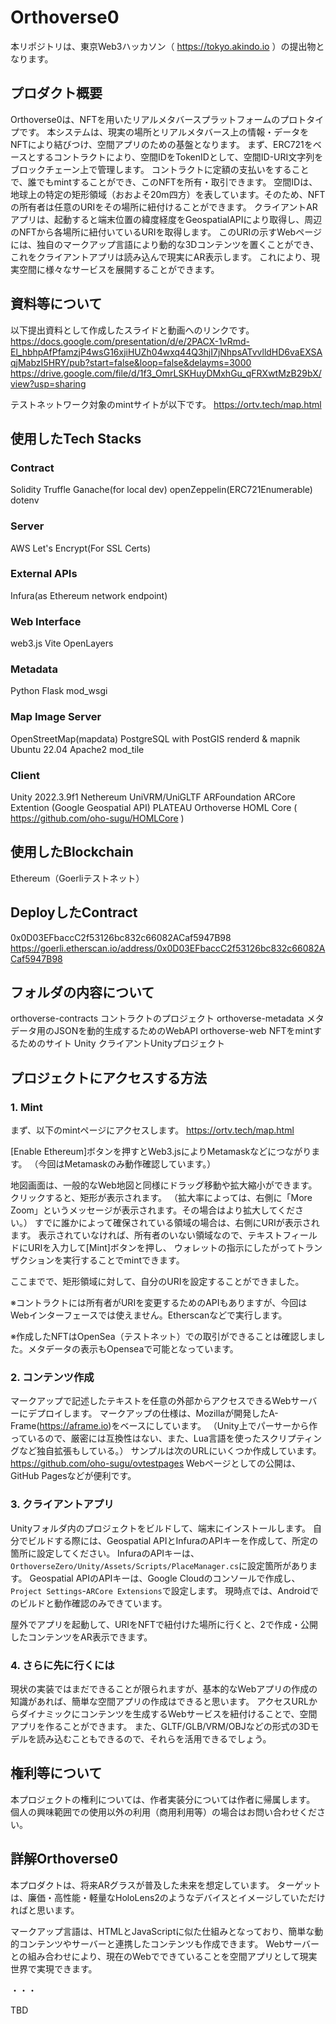 # Orthoverse0

本リポジトリは、東京Web3ハッカソン（ https://tokyo.akindo.io ）の提出物となります。

## プロダクト概要

Orthoverse0は、NFTを用いたリアルメタバースプラットフォームのプロトタイプです。
本システムは、現実の場所とリアルメタバース上の情報・データをNFTにより結びつけ、空間アプリのための基盤となります。
まず、ERC721をベースとするコントラクトにより、空間IDをTokenIDとして、空間ID-URI文字列をブロックチェーン上で管理します。
コントラクトに定額の支払いをすることで、誰でもmintすることができ、このNFTを所有・取引できます。
空間IDは、地球上の特定の矩形領域（おおよそ20m四方）を表しています。そのため、NFTの所有者は任意のURIをその場所に紐付けることができます。
クライアントARアプリは、起動すると端末位置の緯度経度をGeospatialAPIにより取得し、周辺のNFTから各場所に紐付いているURIを取得します。
このURIの示すWebページには、独自のマークアップ言語により動的な3Dコンテンツを置くことができ、これをクライアントアプリは読み込んで現実にAR表示します。
これにより、現実空間に様々なサービスを展開することができます。

## 資料等について

以下提出資料として作成したスライドと動画へのリンクです。
https://docs.google.com/presentation/d/e/2PACX-1vRmd-El_hbhpAfPfamzjP4wsG16xjiHUZh04wxq44Q3hjI7jNhpsATvvlldHD6vaEXSAqjMabzI5HRY/pub?start=false&loop=false&delayms=3000
https://drive.google.com/file/d/1f3_OmrLSKHuyDMxhGu_qFRXwtMzB29bX/view?usp=sharing

テストネットワーク対象のmintサイトが以下です。
https://ortv.tech/map.html


## 使用したTech Stacks

### Contract

Solidity
Truffle
Ganache(for local dev)
openZeppelin(ERC721Enumerable)
dotenv

### Server

AWS
Let's Encrypt(For SSL Certs)

### External APIs

Infura(as Ethereum network endpoint)

### Web Interface

web3.js
Vite
OpenLayers

### Metadata

Python
Flask
mod_wsgi

### Map Image Server

OpenStreetMap(mapdata)
PostgreSQL with PostGIS
renderd & mapnik
Ubuntu 22.04
Apache2
mod_tile

### Client

Unity 2022.3.9f1
Nethereum
UniVRM/UniGLTF
ARFoundation
ARCore Extention (Google Geospatial API)
PLATEAU
Orthoverse HOML Core ( https://github.com/oho-sugu/HOMLCore )

## 使用したBlockchain

Ethereum（Goerliテストネット）

## DeployしたContract

0x0D03EFbaccC2f53126bc832c66082ACaf5947B98
https://goerli.etherscan.io/address/0x0D03EFbaccC2f53126bc832c66082ACaf5947B98

## フォルダの内容について

orthoverse-contracts コントラクトのプロジェクト
orthoverse-metadata メタデータ用のJSONを動的生成するためのWebAPI
orthoverse-web NFTをmintするためのサイト
Unity クライアントUnityプロジェクト

## プロジェクトにアクセスする方法

### 1. Mint

まず、以下のmintページにアクセスします。
https://ortv.tech/map.html

[Enable Ethereum]ボタンを押すとWeb3.jsによりMetamaskなどにつながります。
（今回はMetamaskのみ動作確認しています。）

地図画面は、一般的なWeb地図と同様にドラッグ移動や拡大縮小ができます。
クリックすると、矩形が表示されます。
（拡大率によっては、右側に「More Zoom」というメッセージが表示されます。その場合はより拡大してください。）
すでに誰かによって確保されている領域の場合は、右側にURIが表示されます。
表示されていなければ、所有者のいない領域なので、テキストフィールドにURIを入力して[Mint]ボタンを押し、
ウォレットの指示にしたがってトランザクションを実行することでmintできます。

ここまでで、矩形領域に対して、自分のURIを設定することができました。

※コントラクトには所有者がURIを変更するためのAPIもありますが、今回はWebインターフェースでは使えません。Etherscanなどで実行します。

※作成したNFTはOpenSea（テストネット）での取引ができることは確認しました。メタデータの表示もOpenseaで可能となっています。

### 2. コンテンツ作成

マークアップで記述したテキストを任意の外部からアクセスできるWebサーバーにデプロイします。
マークアップの仕様は、Mozillaが開発したA-Frame(https://aframe.io)をベースにしています。
（Unity上でパーサーから作っているので、厳密には互換性はない、また、Lua言語を使ったスクリプティングなど独自拡張もしている。）
サンプルは次のURLにいくつか作成しています。https://github.com/oho-sugu/ovtestpages
Webページとしての公開は、GitHub Pagesなどが便利です。

### 3. クライアントアプリ

Unityフォルダ内のプロジェクトをビルドして、端末にインストールします。
自分でビルドする際には、Geospatial APIとInfuraのAPIキーを作成して、所定の箇所に設定してください。
InfuraのAPIキーは、`OrthoverseZero/Unity/Assets/Scripts/PlaceManager.cs`に設定箇所があります。
Geospatial APIのAPIキーは、Google Cloudのコンソールで作成し、`Project Settings`-`ARCore Extensions`で設定します。
現時点では、Androidでのビルドと動作確認のみできています。

屋外でアプリを起動して、URIをNFTで紐付けた場所に行くと、2で作成・公開したコンテンツをAR表示できます。

### 4. さらに先に行くには

現状の実装ではまだできることが限られますが、基本的なWebアプリの作成の知識があれば、簡単な空間アプリの作成はできると思います。
アクセスURLからダイナミックにコンテンツを生成するWebサービスを紐付けることで、空間アプリを作ることができます。
また、GLTF/GLB/VRM/OBJなどの形式の3Dモデルを読み込むこともできるので、それらを活用できるでしょう。

## 権利等について

本プロジェクトの権利については、作者実装分については作者に帰属します。
個人の興味範囲での使用以外の利用（商用利用等）の場合はお問い合わせください。

## 詳解Orthoverse0

本プロダクトは、将来ARグラスが普及した未来を想定しています。
ターゲットは、廉価・高性能・軽量なHoloLens2のようなデバイスとイメージしていただければと思います。

マークアップ言語は、HTMLとJavaScriptに似た仕組みとなっており、簡単な動的コンテンツやサーバーと連携したコンテンツも作成できます。
Webサーバーとの組み合わせにより、現在のWebでできていることを空間アプリとして現実世界で実現できます。

・・・

TBD

